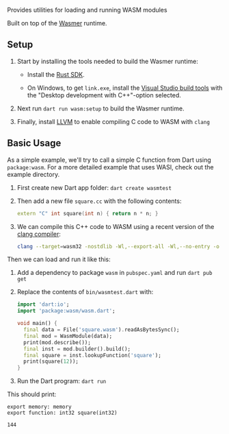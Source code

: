 Provides utilities for loading and running WASM modules

Built on top of the [Wasmer](https://github.com/wasmerio/wasmer) runtime.

## Setup

1. Start by installing the tools needed to build the Wasmer runtime:

   * Install the [Rust SDK].

   * On Windows, to get `link.exe`, install the [Visual Studio build tools]
     with the "Desktop development with C++"-option selected.

1. Next run `dart run wasm:setup` to build the Wasmer runtime.

1. Finally, install [LLVM] to enable compiling C code to WASM with `clang`

[Rust SDK]: https://www.rust-lang.org/tools/install
[Visual Studio build tools]: https://visualstudio.microsoft.com/visual-cpp-build-tools/
[LLVM]: https://clang.llvm.org/get_started.html

## Basic Usage

As a simple example, we'll try to call a simple C function from Dart using
`package:wasm`. For a more detailed example that uses WASI, check out the
example directory.

1. First create new Dart app folder: `dart create wasmtest`

1. Then add a new file `square.cc` with the following contents:

    ```c++
    extern "C" int square(int n) { return n * n; }
    ```

1. We can compile this C++ code to WASM using a recent version of the
[clang compiler](https://clang.llvm.org/get_started.html):

    ```bash
    clang --target=wasm32 -nostdlib -Wl,--export-all -Wl,--no-entry -o square.wasm square.cc
    ```

Then we can load and run it like this:

1. Add a dependency to package `wasm` in `pubspec.yaml` and run `dart pub get`

1. Replace the contents of `bin/wasmtest.dart` with:

    ```dart
    import 'dart:io';
    import 'package:wasm/wasm.dart';
    
    void main() {
      final data = File('square.wasm').readAsBytesSync();
      final mod = WasmModule(data);
      print(mod.describe());
      final inst = mod.builder().build();
      final square = inst.lookupFunction('square');
      print(square(12));
    }
    ```

1. Run the Dart program: `dart run`

This should print:

```
export memory: memory
export function: int32 square(int32)

144
```
